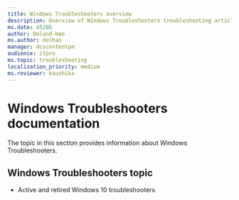 ```yaml
---
title: Windows Troubleshooters overview
description: Overview of Windows Troubleshooters troubleshooting articles.
ms.date: 45286
author: Deland-Han
ms.author: delhan
manager: dcscontentpm
audience: itpro
ms.topic: troubleshooting
localization_priority: medium
ms.reviewer: kaushika
---
```

# Windows Troubleshooters documentation

The topic in this section provides information about Windows Troubleshooters.

## Windows Troubleshooters topic

- Active and retired Windows 10 troubleshooters

